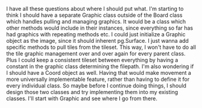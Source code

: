 I have all these questions about where I should put what. I'm starting to think I should have a separate Graphic class outside of the Board class which handles pulling and managing graphics. It would be a class which other methods would include in their instances, since everything so far has had graphics with repeating methods etc. I could just initialize a Graphic object as the image, since it should inherent pg.Surface. I just wanna add specific methods to pull tiles from the tileset. This way, I won't have to do all the tile graphic management over and over again for every parent class. Plus I could keep a consistent tileset between everything by having a constant in the graphic class determining the filepath.
I'm also wondering if I should have a Coord object as well. Having that would make movement a more universally implementable feature, rather than having to define it for every individual class. 
So maybe before I continue doing things, I should design those two classes and try implementing them into my existing classes. I'll start with Graphic and see where I go from there.